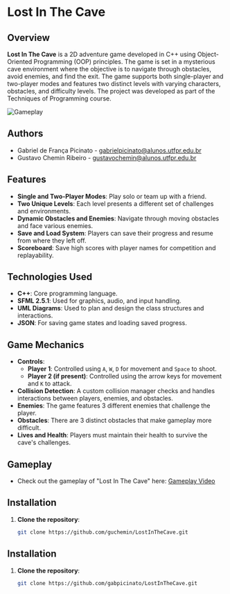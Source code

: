 # Lost In The Cave

## Overview

**Lost In The Cave** is a 2D adventure game developed in C++ using Object-Oriented Programming (OOP) principles. The game is set in a mysterious cave environment where the objective is to navigate through obstacles, avoid enemies, and find the exit. The game supports both single-player and two-player modes and features two distinct levels with varying characters, obstacles, and difficulty levels. The project was developed as part of the Techniques of Programming course.

![Gameplay](demo-gameplay.gif)

## Authors

- Gabriel de França Picinato - gabrielpicinato@alunos.utfpr.edu.br
- Gustavo Chemin Ribeiro - gustavochemin@alunos.utfpr.edu.br

## Features

- **Single and Two-Player Modes**: Play solo or team up with a friend.
- **Two Unique Levels**: Each level presents a different set of challenges and environments.
- **Dynamic Obstacles and Enemies**: Navigate through moving obstacles and face various enemies.
- **Save and Load System**: Players can save their progress and resume from where they left off.
- **Scoreboard**: Save high scores with player names for competition and replayability.

## Technologies Used

- **C++**: Core programming language.
- **SFML 2.5.1**: Used for graphics, audio, and input handling.
- **UML Diagrams**: Used to plan and design the class structures and interactions.
- **JSON**: For saving game states and loading saved progress.

## Game Mechanics

- **Controls**:
  - **Player 1**: Controlled using `A`, `W`, `D` for movement and `Space` to shoot.
  - **Player 2 (if present)**: Controlled using the arrow keys for movement and `K` to attack.
- **Collision Detection**: A custom collision manager checks and handles interactions between players, enemies, and obstacles.
- **Enemies**: The game features 3 different enemies that challenge the player.
- **Obstacles**: There are 3 distinct obstacles that make gameplay more difficult.
- **Lives and Health**: Players must maintain their health to survive the cave's challenges.

## Gameplay
- Check out the gameplay of "Lost In The Cave" here: [Gameplay Video](https://www.youtube.com/watch?v=B5nA3dr4eMI)

## Installation

1. **Clone the repository**:
   ```bash
   git clone https://github.com/guchemin/LostInTheCave.git


## Installation

1. **Clone the repository**:
   ```bash
   git clone https://github.com/gabpicinato/LostInTheCave.git
